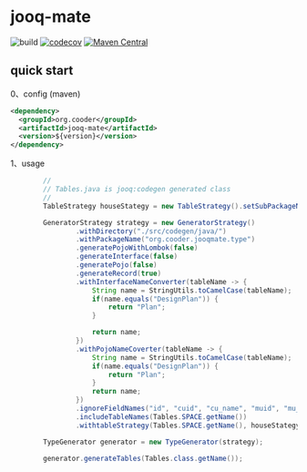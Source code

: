 # jooq-mate

![build](https://github.com/cooder-org/jooq-mate/actions/workflows/maven.yml/badge.svg)
[![codecov](https://codecov.io/gh/cooder-org/jooq-mate/branch/main/graph/badge.svg?token=0L2AU184LV)](https://codecov.io/gh/cooder-org/jooq-mate)
[![Maven Central](https://img.shields.io/maven-central/v/org.cooder/jooq-mate.svg?label=Maven%20Central)](https://search.maven.org/search?q=g:%22org.cooder%22%20AND%20a:%22jooq-mate%22)

## quick start

0、config (maven)  
```xml
<dependency>
  <groupId>org.cooder</groupId>
  <artifactId>jooq-mate</artifactId>
  <version>${version}</version>
</dependency>
```

1、usage  
```java
        //
        // Tables.java is jooq:codegen generated class
        //
        TableStrategy houseStategy = new TableStrategy().setSubPackageName(".house");

        GeneratorStrategy strategy = new GeneratorStrategy()
                .withDirectory("./src/codegen/java/")
                .withPackageName("org.cooder.jooqmate.type")
                .generatePojoWithLombok(false)
                .generateInterface(false)
                .generatePojo(false)
                .generateRecord(true)
                .withInterfaceNameConverter(tableName -> {
                    String name = StringUtils.toCamelCase(tableName);
                    if(name.equals("DesignPlan")) {
                        return "Plan";
                    }

                    return name;
                })
                .withPojoNameCoverter(tableName -> {
                    String name = StringUtils.toCamelCase(tableName);
                    if(name.equals("DesignPlan")) {
                        return "Plan";
                    }
                    return name;
                })
                .ignoreFieldNames("id", "cuid", "cu_name", "muid", "mu_name", "ctime", "mtime")
                .includeTableNames(Tables.SPACE.getName())
                .withtableStrategy(Tables.SPACE.getName(), houseStategy);

        TypeGenerator generator = new TypeGenerator(strategy);

        generator.generateTables(Tables.class.getName());
```
